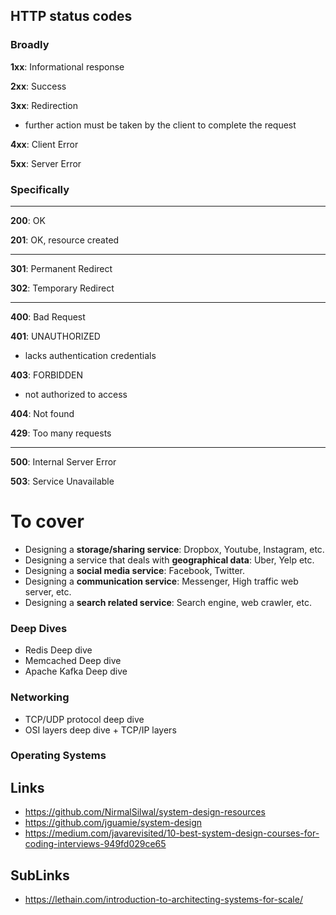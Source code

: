 
## HTTP status codes

### Broadly

**1xx**: Informational response

**2xx**: Success

**3xx**: Redirection

- further action must be taken by the client to complete the request

**4xx**: Client Error

**5xx**: Server Error

### Specifically

<hr/>

**200**: OK

**201**: OK, resource created

<hr/>

**301**: Permanent Redirect

**302**: Temporary Redirect

<hr/>

**400**: Bad Request

**401**: UNAUTHORIZED

- lacks authentication credentials

**403**: FORBIDDEN

- not authorized to access

**404**: Not found

**429**: Too many requests

<hr/>

**500**: Internal Server Error

**503**: Service Unavailable

# To cover

- Designing a **storage/sharing service**: Dropbox, Youtube, Instagram, etc.
- Designing a service that deals with **geographical data**: Uber, Yelp etc.
- Designing a **social media service**: Facebook, Twitter.
- Designing a **communication service**: Messenger, High traffic web server, etc.
- Designing a **search related service**: Search engine, web crawler, etc.

### Deep Dives

- Redis Deep dive
- Memcached Deep dive
- Apache Kafka Deep dive

### Networking

- TCP/UDP protocol deep dive
- OSI layers deep dive + TCP/IP layers

### Operating Systems

## Links

- <https://github.com/NirmalSilwal/system-design-resources>
- <https://github.com/jguamie/system-design>
- <https://medium.com/javarevisited/10-best-system-design-courses-for-coding-interviews-949fd029ce65>

## SubLinks

- <https://lethain.com/introduction-to-architecting-systems-for-scale/>
